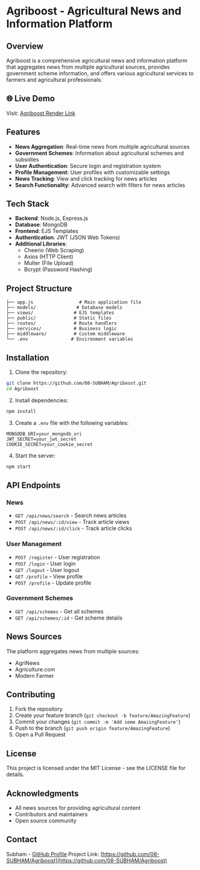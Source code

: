 # Agriboost - Agricultural News and Information Platform

## Overview
Agriboost is a comprehensive agricultural news and information platform that aggregates news from multiple agricultural sources, provides government scheme information, and offers various agricultural services to farmers and agricultural professionals.

## 🌐 Live Demo
Visit: [Agriboost Render Link](https://agriboost.onrender.com)

## Features
- **News Aggregation**: Real-time news from multiple agricultural sources
- **Government Schemes**: Information about agricultural schemes and subsidies
- **User Authentication**: Secure login and registration system
- **Profile Management**: User profiles with customizable settings
- **News Tracking**: View and click tracking for news articles
- **Search Functionality**: Advanced search with filters for news articles

## Tech Stack
- **Backend**: Node.js, Express.js
- **Database**: MongoDB
- **Frontend**: EJS Templates
- **Authentication**: JWT (JSON Web Tokens)
- **Additional Libraries**: 
  - Cheerio (Web Scraping)
  - Axios (HTTP Client)
  - Multer (File Upload)
  - Bcrypt (Password Hashing)

## Project Structure
```
├── app.js                 # Main application file
├── models/               # Database models
├── views/               # EJS templates
├── public/              # Static files
├── routes/              # Route handlers
├── services/            # Business logic
├── middleware/          # Custom middleware
└── .env                # Environment variables
```

## Installation

1. Clone the repository:
```bash
git clone https://github.com/08-SUBHAM/Agriboost.git
cd Agriboost
```

2. Install dependencies:
```bash
npm install
```

3. Create a `.env` file with the following variables:
```env
MONGODB_URI=your_mongodb_uri
JWT_SECRET=your_jwt_secret
COOKIE_SECRET=your_cookie_secret
```

4. Start the server:
```bash
npm start
```

## API Endpoints

### News
- `GET /api/news/search` - Search news articles
- `POST /api/news/:id/view` - Track article views
- `POST /api/news/:id/click` - Track article clicks

### User Management
- `POST /register` - User registration
- `POST /login` - User login
- `GET /logout` - User logout
- `GET /profile` - View profile
- `POST /profile` - Update profile

### Government Schemes
- `GET /api/schemes` - Get all schemes
- `GET /api/schemes/:id` - Get scheme details

## News Sources
The platform aggregates news from multiple sources:
- AgriNews
- Agriculture.com
- Modern Farmer

## Contributing
1. Fork the repository
2. Create your feature branch (`git checkout -b feature/AmazingFeature`)
3. Commit your changes (`git commit -m 'Add some AmazingFeature'`)
4. Push to the branch (`git push origin feature/AmazingFeature`)
5. Open a Pull Request

## License
This project is licensed under the MIT License - see the LICENSE file for details.

## Acknowledgments
- All news sources for providing agricultural content
- Contributors and maintainers
- Open source community

## Contact
Subham - [GitHub Profile](https://github.com/08-SUBHAM)
Project Link: [https://github.com/08-SUBHAM/Agriboost](https://github.com/08-SUBHAM/Agriboost) 